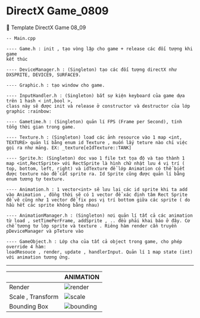 # DirectX Game_0809
:rainbow: Template DirectX Game 08_09

```
-- Main.cpp 

---- Game.h : init , tạo vòng lặp cho game + release các đối tượng khi game
kết thúc

---- DeviceManager.h : (Singleton) tạo các đối tượng directX như DXSPRITE, DEVICE9, SURFACE9.

---- Graphic.h : tạo window cho game.

---- InputHandler.h : (Singleton) bắt sự kiện keyboard của game dựa trên 1 hash < int,bool >,  
class này sẽ được init và release ở constructor và destructor của lớp graphic :rainbow: 

---- Gametime.h : (Singleton) quản lí FPS (Frame per Second), tính tổng thời gian trong game.

---- Texture.h : (Singleton) load các ảnh resource vào 1 map <int, TEXTURE> quản lí bằng enum id Texture , muốn lấy teture nào chỉ việc gọi ra như mảng. EX: _texture[eIdTexture::TANK]

---- Sprite.h: (Singleton) doc vao 1 file txt tọa độ và tạo thành 1 map <int,RectSprite> với RectSprite là hình chữ nhật lưu 4 vị trí ( top, bottom, left, right) và idTexture để lớp Animation có thể biết được texture nào để cắt sprite ra. Id Sprite cũng được quản lí bằng enum tương tự texture.

---- Animation.h : 1 vector<int> sẽ lưu lại các id sprite khi ta add vào Animation , đồng thời sẽ có 1 vector để xác định tâm Rect Sprite để vẽ cũng như 1 vector để fix pos vị trí bottom giữa các sprite ( do hầu hết các sprite không bằng nhau)

---- AnimationManager.h : (Singleton) nơi quản lí tất cả các animation từ load , setTimePerFrame, addSprite , .. đều phải khai báo ở đây. Cơ chế tương tư lớp sprite và texture . Riêng hàm render cần truyền pDeviceManager và pTeture vào 

---- GameObject.h : Lớp cha của tất cả object trong game, cho phép override 4 hàm: 
loadResouce , render, update , handlerInput. Quản lí 1 map state (int) với animation tương ứng.

```
---

|                               |ANIMATION                    |
|-------------------------------|-----------------------------|
|Render            |![render](https://user-images.githubusercontent.com/26876671/65209490-82886c00-dac2-11e9-8d05-cc4414680ca7.gif)|
|Scale , Transform |![scale](https://user-images.githubusercontent.com/26876671/65165855-c733e900-da69-11e9-9b57-3346dda9b7c1.gif)|
|Bounding Box | ![bounding](https://user-images.githubusercontent.com/26876671/65273505-7ac0da00-db4b-11e9-9eca-0e4eccdc2401.gif)|
